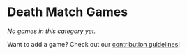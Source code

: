 # Death Match Games

_No games in this category yet._

Want to add a game? Check out our [contribution guidelines](../README.md#how-to-add-your-game-)!
